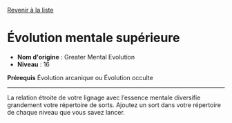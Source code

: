 [Revenir à la liste](..)

# Évolution mentale supérieure

 * **Nom d'origine** : Greater Mental Evolution
 * **Niveau** : 16


<p><strong>Prérequis</strong> Évolution arcanique ou Évolution occulte</p>
<hr>
<p>La relation étroite de votre lignage avec l’essence mentale diversifie grandement votre répertoire de sorts. Ajoutez un sort dans votre répertoire de chaque niveau que vous savez lancer.</p>